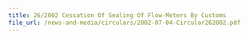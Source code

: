```yaml
---
title: 26/2002 Cessation Of Sealing Of Flow-Meters By Customs
file_url: /news-and-media/circulars/2002-07-04-Circular262002.pdf
---
```

